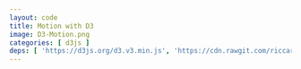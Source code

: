 ```yaml
---
layout: code
title: Motion with D3
image: D3-Motion.png
categories: [ d3js ]
deps: [ 'https://d3js.org/d3.v3.min.js', 'https://cdn.rawgit.com/riccardoscalco/textures/master/textures.min.js' ]
---
```

<link href='https://fonts.googleapis.com/css?family=Raleway:900italic' rel='stylesheet' type='text/css'>
<style>
    svg{
        border: solid 1px rgb( 251, 53, 80 );
    }

    svg:hover{
        cursor: pointer;
    }    

    svg #border{
        fill: none;
        stroke: rgb( 251, 53, 80 );
        stroke-width: 1px;
        transition: all .1s ease-in;
    }

    svg:hover #border{
        cursor: pointer;
        stroke-width: 20px;
    }

    svg text{
        font-family: Raleway, sans-serif;
    }
</style>

<div id='render'></div>

<script>
    // Textures.js: https://riccardoscalco.github.io/textures/

    window.addEventListener( 'load', function() {
        var h = 500, w;
        var svg = d3.select( '#render' )
            .append( 'svg' );

        function getWidth(){
            w = window.innerWidth > 1200 ? 1200 : window.innerWidth;
            svg.attr( { width: w, height: h } );
        }
        getWidth();
        window.addEventListener( 'resize', getWidth );
        
        svg.append( 'rect' )
            .attr( {
                id: 'border',
                x: 0,
                y: 0,
                width: w,
                height: h
            } );

        svg.append( 'clipPath' )
            .attr( 'id', 'mask' )
            .append( 'rect' )
            .attr( {
                id: 'rectmask',
                x: 0,
                y: 0,
                width: 0,
                height: h
            } );

        var t = textures.lines()
            .thinner()
            .heavier()
            .stroke( 'rgb( 251, 53, 80 )' )
            .id( 'pattern' );
    
        svg.call( t );

        var text = svg.append( 'text' )
            .attr( {
                x: w/2,
                'font-size': '250px',
                fill: t.url(),
                'clip-path': 'url(#mask)'
            } )
            .style( 'text-anchor', 'middle' )
            .text( 'le Club'.toUpperCase() );

        text.attr( 'y', h / 2 );
        var bbox = text.node().getBBox();
        text.attr( 'y', h / 2  + h / 2-( bbox.y + bbox.height / 2 ) );

        function title(){
            d3.select( '#rectmask' )
                .attr( {
                    width: 0,
                    height: h,
                    y: 0
                } )
                .transition()
                .duration( 500 )
                .attr( 'width', w )
                .transition()
                .duration( 800 )
                .transition()
                .duration( 500 )
                .attr( {
                    height: 0,
                    y: h / 2
                } )
                .each( 'end', animBars );

            d3.select( '#pattern' )
                .select( 'path' )
                .attr( 'stroke-width', 4 )
                .transition()
                .delay( 1000 )
                .duration( 500 )
                .attr( 'stroke-width', 30 );
        }

        function animBars(){
            var margin = 50;
            var space = 10;
            var barWidth = 30;

            var nb = Math.floor( ( w - margin * 2 ) / ( barWidth + space ) );
            margin = ( w - ( nb * ( barWidth + space ) ) ) / 2;

            var g = svg.append( 'g' )
                .attr( 'id', 'bars' );

            var data = d3.range( nb ).map( function( d ){
                var pos = Math.random() < .5 ? -1 : 1,
                    height = 20 + Math.floor( Math.random() * ( h / 2 - 20 - 20 ) ),
                    h1 =  5 + Math.random() * ( height / 2 - 10),
                    h2 =  5 + Math.random() * ( height / 2 - 10),
                    h3 = height - h1 - h2;

                return {
                    pos: pos,
                    height: height,
                    cumul: [ h1, h2, h3 ]
                };
            } );

            function createElements(){
                g.selectAll( 'rect' )
                    .remove()
                    .data( d3.range( nb * 3 ) )
                    .enter()
                    .append( 'rect' )
                    .datum( function( d, i ){
                        return {
                            pos: data[ ~~( i / 3 ) ].pos,
                            height: data[ ~~( i / 3 ) ].height
                        };
                    } );

                animateElements();
            }

            function animateElements(){
                var count = 0;

                g.selectAll( 'rect' )
                    .attr( {
                        fill: 'rgb( 251, 53, 80 )',
                        y: h / 2,
                        width: 8,
                        height: 0
                    } )
                    .attr( 'x', function( d, i ){
                        return margin + space / 2 + ( barWidth + space ) * ~~( i / 3 ) + ( i % 3) * 11;
                    } )
                    .transition()
                    .delay( function( d, i ){
                        return i * 10;
                    } )
                    .attr( 'height', function( d, i ){
                        return data[ ~~( i / 3 ) ].cumul[ i % 3 ] - 2;
                    } )
                    .attr( 'y', function( d, i ){
                        return d.pos < 0 ? h / 2 - ( data[ ~~( i / 3 ) ].cumul[ i % 3 ] ) : h / 2 ;
                    } )
                    .transition()
                    .duration( 1000 )
                    .each( 'end', function(){
                        count ++;
                        if( count === nb *3 ) animateElements2();
                    } );
            }

            function animateElements2(){
                var count = 0;

                g.selectAll( 'rect' )
                    .transition()
                    .attr( 'y', function( d, i ){
                        var y;
                        if(  d.pos < 0 ){
                            y = h / 2 - d.height;
                        }
                        else{
                            y = h / 2;
                        }
                        for( var n = 0; n < i % 3; n++ ){
                            y += data[ ~~( i / 3 ) ].cumul[ n ];
                        }
                        return y;
                    } )
                    .transition()
                    .attr( 'x', function( d, i ){
                        return margin + space / 2 + ( barWidth + space ) * ~~( i / 3 );
                    } )
                    .attr( 'width', barWidth )
                    .transition()
                    .duration( 1000 )
                    .transition()
                    .duration( 1000 )
                    .attr( 'height', function( d, i ){
                        var _h = 0;
                        if( d.pos < 0 ){
                            if( i % 3 === 0 ){
                                _h = Math.abs( d.height );
                            }
                        }
                        else{
                            if( i % 3 === 2 ){
                                _h = Math.abs( d.height );
                            }
                        }

                        return _h;
                    } )
                    .attr( 'y', function( d, i ){
                        var _y = h / 2;
                        if( d.pos < 0 ){
                            if( i % 3 === 0 ){
                                _y = h / 2 - d.height;
                            }
                        }
                        return _y ;
                    } )
                    .transition()
                    .duration( 500 )
                    .attr( {
                        y: h / 2,
                        height: 0
                    } )
                    .remove()
                    .each( 'end', function(){
                        count ++;
                        if( count === nb *3 ) animArcs();
                    } );
            }

            createElements();
        }

        function animArcs(){
			var data = [];
            var longueur = w - 100;
			for( var position = 0; position < longueur; position += data[ data.length - 1 ].size ){
				var size = 30 + ~~( Math.random() * 70 );
				
				if( position + size > longueur ) size = longueur - position;
				
				data. push( {
					size: size,
					x: position + size / 2,
					upper: Math.random() < 0.5
				} );
			}

			var data2 = [], index = 0;
			for( var i = 0; i < data.length - 1; i ++ ){
				if( data[ i ].upper == data[ i + 1 ].upper ){
					if( data2[ index ] ){
						data2[ index ].size += data[ i + 1 ].size;
					}
					else{
						var size = data[ i ].size + data[ i + 1 ].size;
						data2.push( {
							size: size,
							x: data[ i ].x - data[ i ].size / 2,
							upper: data[ i ].upper
						} );
					}

                    if( i == data.length - 2 ){
                        data2[ index ].x += data2[ index ].size / 2;
                    }
				}
				else{
					if( data2[ index ] ){
						data2[ index ].x += data2[ index ].size / 2;
						index ++;
					}
				}
			}

            var g1 = svg.append( 'g' )
                .attr( 'id', 'g1' );

            var g2 = svg.append( 'g' )
                .attr( 'id', 'g2' );

            var arc = d3.svg.arc()
                .innerRadius( 0 )
                .outerRadius( function( d ){ return d.size/2; } );

            function arcTween( transition ) {
                transition.attrTween( 'd', function( d ) {
                    var interpolate = d3.interpolate( d.endAngle, d.toAngle );
                    return function( t ) {
                        d.endAngle = interpolate( t );
                        return arc( d );
                    };
                } );
            }

            function arcTween2( transition ) {
                transition.attrTween( 'd', function( d ) {
                    var interpolate = d3.interpolate( d.startAngle, d.toAngle );
                    return function( t ) {
                        d.startAngle = interpolate( t );
                        return arc( d );
                    };
                } );
            }

            var arcs = g1.selectAll( 'path' )
                .data( data2.map( function( d ){
                    d.startAngle = 3 * Math.PI / 2;
                    d.endAngle = 3 * Math.PI / 2;
                    return d;
                } ) )
                .enter()
                .append( 'path' )
                .attr( 'd', arc )
                .attr( 'fill', 'rgba( 251, 53, 80, .3 )' )
                .attr( 'transform', function( d ){
                    return 'translate(' + ( 50 + d.x ) + ',' + ( h / 2 ) + ')';
                } )
                .data( data2.map( function( d ){
                    d.toAngle = d.upper ? Math.PI / 2 : 5 * Math.PI / 2;
                    return d;
                } ) )
                .transition()
                .duration( 500 )
                .call( arcTween )
                .transition()
                .duration( 1000 )
                .transition()
                .duration( 500 )
                .call( arcTween2 )
                .remove();

            var arcs = g2.selectAll( 'path' )
                .data( data.map( function( d ){
                    d.startAngle = 3 * Math.PI / 2;
                    d.endAngle = 3 * Math.PI / 2;
                    return d;
                } ) )
                .enter()
                .append( 'path' )
                .attr( 'd', arc )
                .attr( 'fill', 'rgb( 251, 53, 80 )' )
                .attr( 'transform', function( d ){
                    return 'translate(' + ( 50 + d.x ) + ',' + ( h / 2 ) + ')';
                } )
                .data( data.map( function( d ){
                    d.toAngle = d.upper ? Math.PI / 2 : 5 * Math.PI / 2;
                    return d;
                } ) )
                .transition()
                .duration( 500 )
                .call( arcTween )
                .transition()
                .duration( 1000 )
                .transition()
                .duration( 500 )
                .call( arcTween2 )
                .remove()
                .each( 'end', title );
        }

        // svg.node().addEventListener( 'click', title );
        title();
    } );
</script>
